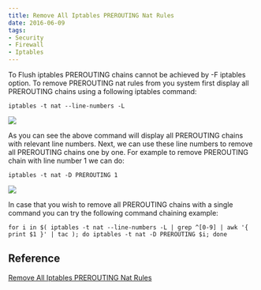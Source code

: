 ```yaml
---
title: Remove All Iptables PREROUTING Nat Rules
date: 2016-06-09
tags:
- Security
- Firewall
- Iptables
---
```

To Flush iptables PREROUTING chains cannot be achieved by -F iptables option. To remove PREROUTING nat rules from you system first display all PREROUTING chains using a following iptables command:

```
iptables -t nat --line-numbers -L
```

<!-- more -->

![](https://ws1.sinaimg.cn/large/006tKfTcgy1fjgr3n1znnj316o0nhwm7.jpg)

As you can see the above command will display all PREROUTING chains with relevant line numbers. Next, we can use these line numbers to remove all PREROUTING chains one by one. For example to remove PREROUTING chain with line number 1 we can do:

```
iptables -t nat -D PREROUTING 1
```
![](https://ws1.sinaimg.cn/large/006tKfTcgy1fjgr43on6oj30vc0d944q.jpg)

In case that you wish to remove all PREROUTING chains with a single command you can try the following command chaining example:

```
for i in $( iptables -t nat --line-numbers -L | grep ^[0-9] | awk '{ print $1 }' | tac ); do iptables -t nat -D PREROUTING $i; done
```

## Reference
[Remove All Iptables PREROUTING Nat Rules](http://lubos.rendek.org/remove-all-iptables-prerouting-nat-rules/)